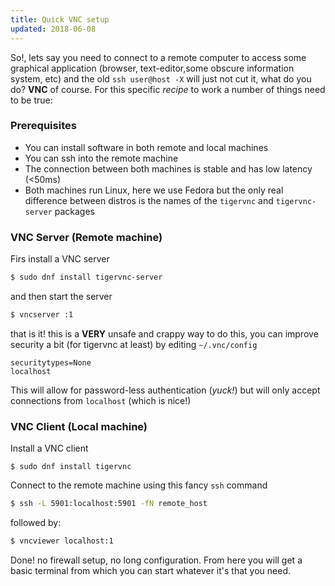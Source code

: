 ```yaml
---
title: Quick VNC setup
updated: 2018-06-08
---
```


So!, lets say you need to connect to a remote computer to access some
graphical application (browser, text-editor,some obscure information
system, etc) and the old `ssh user@host -X` will just not cut it, what
do you do? **VNC** of course. For this specific *recipe* to work a number
of things need to be true:

### Prerequisites

* You can install software in both remote and local machines
* You can ssh into the remote machine
* The connection between both machines is stable and has low latency (<50ms)
* Both machines run Linux, here we use Fedora but the only real difference
  between distros is the names of the `tigervnc` and `tigervnc-server` packages

### VNC Server (Remote machine)

Firs install a VNC server

```bash
$ sudo dnf install tigervnc-server
```

and then start the server

```bash
$ vncserver :1
```

that is it! this is a **VERY** unsafe and crappy way to do this, you
can improve security a bit (for tigervnc at least) by editing `~/.vnc/config`

```
securitytypes=None
localhost
```

This will allow for password-less authentication (*yuck!*) but
will only accept connections from `localhost` (which is nice!)

### VNC Client (Local machine)

Install a VNC client
```
$ sudo dnf install tigervnc
```

Connect to the remote machine using this fancy `ssh` command

```bash
$ ssh -L 5901:localhost:5901 -fN remote_host
```

followed by:

```bash
$ vncviewer localhost:1
```

Done! no firewall setup, no long configuration. From here you will get
a basic terminal from which you can start whatever it's that you need.
